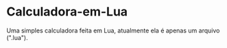 # Calculadora-em-Lua
Uma simples calculadora feita em Lua, atualmente ela é apenas um arquivo (".lua").
